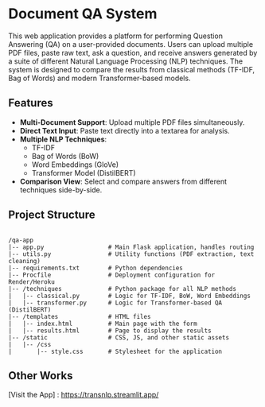 # Document QA System

This web application provides a platform for performing Question Answering (QA) on a user-provided documents. Users can upload multiple PDF files, paste raw text, ask a question, and receive answers generated by a suite of different Natural Language Processing (NLP) techniques. The system is designed to compare the results from classical methods (TF-IDF, Bag of Words) and modern Transformer-based models.

## Features

-   **Multi-Document Support**: Upload multiple PDF files simultaneously.
-   **Direct Text Input**: Paste text directly into a textarea for analysis.
-   **Multiple NLP Techniques**:
    -   TF-IDF
    -   Bag of Words (BoW)
    -   Word Embeddings (GloVe)
    -   Transformer Model (DistilBERT)
-   **Comparison View**: Select and compare answers from different techniques side-by-side.

<!-- ### Performance: Minimizing Model Load Times in Production -->

<!-- Large NLP models can have long startup times, which is detrimental in a production environment. This application employs several strategies to ensure fast, efficient model loading:

1.  **On-Startup Loading & In-Memory Caching**:
    -   All heavy models (Gensim word embeddings and Hugging Face Transformers) are loaded **once** when the Flask application starts, not per-request.
    -   The loaded models are stored in a global cache (`word_embedding_model_cache`, `qa_pipeline_cache`). Subsequent calls to the loading functions retrieve the model from memory instantly, avoiding redundant processing.

2.  **Gunicorn Preloading**:
    -   The `Procfile` is configured with `gunicorn --preload`.
    -   This directive instructs Gunicorn to load the entire application, including the NLP models, into the master process *before* forking individual worker processes.
    -   **Benefit**: This leverages the "Copy-on-Write" memory optimization. All worker processes share the same initial memory footprint of the loaded models, significantly reducing the total RAM consumption of the application.
 -->

## Project Structure
```

/qa-app
|-- app.py                  # Main Flask application, handles routing
|-- utils.py                # Utility functions (PDF extraction, text cleaning)
|-- requirements.txt        # Python dependencies
|-- Procfile                # Deployment configuration for Render/Heroku
|-- /techniques             # Python package for all NLP methods      
|   |-- classical.py        # Logic for TF-IDF, BoW, Word Embeddings
|   |-- transformer.py      # Logic for Transformer-based QA (DistilBERT)
|-- /templates              # HTML files
|   |-- index.html          # Main page with the form
|   |-- results.html        # Page to display the results
|-- /static                 # CSS, JS, and other static assets
|   |-- /css
|       |-- style.css       # Stylesheet for the application
```

<!-- ## Setup and Local Development

**Prerequisites**:
-   Python 3.8+
-   `pip` and `venv`

**Instructions**:

1.  **Clone the repository**:
    ```bash
    git clone https://github.com/santoshkkashyap25/AskMyPDF.git
    cd AskMyPDF
    ```

2.  **Create and activate a virtual environment**:
    ```bash
    # For macOS/Linux
    python3 -m venv venv
    source venv/bin/activate

    # For Windows
    python -m venv venv
    venv\Scripts\activate
    ```

3.  **Install the dependencies**:
    ```bash
    pip install -r requirements.txt
    ```

4.  **Run the Flask application**:
    ```bash
    python app.py
    ```
    -   The first time you run the app, it will download the necessary NLP models. This might take a few minutes. Subsequent launches will be fast.

5.  Open your browser and navigate to `http://127.0.0.1:5000`.


 -->
 ## Other Works

[Visit the App] : https://transnlp.streamlit.app/
